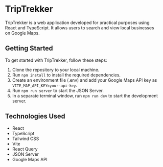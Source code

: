 
# TripTrekker

TripTrekker is a web application developed for practical purposes using React and TypeScript. It allows users to search and view local businesses on Google Maps.

## Getting Started

To get started with TripTrekker, follow these steps:

1. Clone the repository to your local machine.
2. Run `npm install` to install the required dependencies.
3. Create an environment file (.env) and add your Google Maps API key as `VITE_MAP_API_KEY=your-api-key`.
4. Run `npm run server` to start the JSON Server.
5. In a separate terminal window, run `npm run dev` to start the development server.

## Technologies Used
- React
- TypeScript
- Tailwind CSS
- Vite
- React Query
- JSON Server
- Google Maps API

